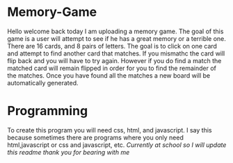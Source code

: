 # Memory-Game
Hello welcome back today I am uploading a memory game. The goal of this game is a user will attempt to see if he has a great memory or a terrible one. There are 16 cards, and 8 pairs of letters. The goal is to click on one card and attempt to find another card that matches. If you mismathc the card will flip back and you will have to try again. However if you do find a match the matched card will remain flipped in order for you to find the remainder of the matches. Once you have found all the matches a new board will be automatically generated. 
# Programming
To create this program you will need css, html, and javascript. I say this because sometimes there are programs where you only need html,javascript or css and javascript, etc. *Currently at school so I will update this readme thank you for bearing with me*
